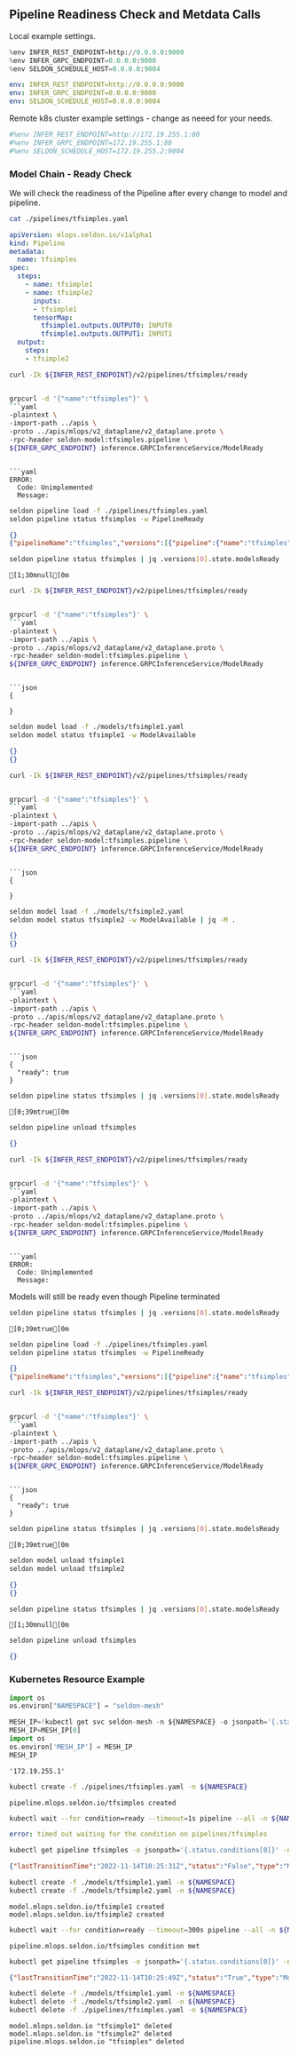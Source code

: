 ## Pipeline Readiness Check and Metdata Calls

Local example settings.

```python
%env INFER_REST_ENDPOINT=http://0.0.0.0:9000
%env INFER_GRPC_ENDPOINT=0.0.0.0:9000
%env SELDON_SCHEDULE_HOST=0.0.0.0:9004
```

```yaml
env: INFER_REST_ENDPOINT=http://0.0.0.0:9000
env: INFER_GRPC_ENDPOINT=0.0.0.0:9000
env: SELDON_SCHEDULE_HOST=0.0.0.0:9004

```

Remote k8s cluster example settings - change as neeed for your needs.

```python
#%env INFER_REST_ENDPOINT=http://172.19.255.1:80
#%env INFER_GRPC_ENDPOINT=172.19.255.1:80
#%env SELDON_SCHEDULE_HOST=172.19.255.2:9004
```

### Model Chain - Ready Check

We will check the readiness of the Pipeline after every change to model and pipeline.

```bash
cat ./pipelines/tfsimples.yaml
```

```yaml
apiVersion: mlops.seldon.io/v1alpha1
kind: Pipeline
metadata:
  name: tfsimples
spec:
  steps:
    - name: tfsimple1
    - name: tfsimple2
      inputs:
      - tfsimple1
      tensorMap:
        tfsimple1.outputs.OUTPUT0: INPUT0
        tfsimple1.outputs.OUTPUT1: INPUT1
  output:
    steps:
    - tfsimple2

```

```bash
curl -Ik ${INFER_REST_ENDPOINT}/v2/pipelines/tfsimples/ready
```

```

```

```bash
grpcurl -d '{"name":"tfsimples"}' \
```yaml
-plaintext \
-import-path ../apis \
-proto ../apis/mlops/v2_dataplane/v2_dataplane.proto \
-rpc-header seldon-model:tfsimples.pipeline \
${INFER_GRPC_ENDPOINT} inference.GRPCInferenceService/ModelReady
```
```

```yaml
ERROR:
  Code: Unimplemented
  Message:

```

```bash
seldon pipeline load -f ./pipelines/tfsimples.yaml
seldon pipeline status tfsimples -w PipelineReady
```

```json
{}
{"pipelineName":"tfsimples","versions":[{"pipeline":{"name":"tfsimples","uid":"cdsa5mv20gbc73a16810","version":1,"steps":[{"name":"tfsimple1"},{"name":"tfsimple2","inputs":["tfsimple1.outputs"],"tensorMap":{"tfsimple1.outputs.OUTPUT0":"INPUT0","tfsimple1.outputs.OUTPUT1":"INPUT1"}}],"output":{"steps":["tfsimple2.outputs"]},"kubernetesMeta":{}},"state":{"pipelineVersion":1,"status":"PipelineReady","reason":"created pipeline","lastChangeTimestamp":"2022-11-19T09:33:16.449568356Z"}}]}

```

```bash
seldon pipeline status tfsimples | jq .versions[0].state.modelsReady
```

```
[1;30mnull[0m

```

```bash
curl -Ik ${INFER_REST_ENDPOINT}/v2/pipelines/tfsimples/ready
```

```

```

```bash
grpcurl -d '{"name":"tfsimples"}' \
```yaml
-plaintext \
-import-path ../apis \
-proto ../apis/mlops/v2_dataplane/v2_dataplane.proto \
-rpc-header seldon-model:tfsimples.pipeline \
${INFER_GRPC_ENDPOINT} inference.GRPCInferenceService/ModelReady
```
```

```json
{

}

```

```bash
seldon model load -f ./models/tfsimple1.yaml
seldon model status tfsimple1 -w ModelAvailable
```

```json
{}
{}

```

```bash
curl -Ik ${INFER_REST_ENDPOINT}/v2/pipelines/tfsimples/ready
```

```

```

```bash
grpcurl -d '{"name":"tfsimples"}' \
```yaml
-plaintext \
-import-path ../apis \
-proto ../apis/mlops/v2_dataplane/v2_dataplane.proto \
-rpc-header seldon-model:tfsimples.pipeline \
${INFER_GRPC_ENDPOINT} inference.GRPCInferenceService/ModelReady
```
```

```json
{

}

```

```bash
seldon model load -f ./models/tfsimple2.yaml
seldon model status tfsimple2 -w ModelAvailable | jq -M .
```

```json
{}
{}

```

```bash
curl -Ik ${INFER_REST_ENDPOINT}/v2/pipelines/tfsimples/ready
```

```

```

```bash
grpcurl -d '{"name":"tfsimples"}' \
```yaml
-plaintext \
-import-path ../apis \
-proto ../apis/mlops/v2_dataplane/v2_dataplane.proto \
-rpc-header seldon-model:tfsimples.pipeline \
${INFER_GRPC_ENDPOINT} inference.GRPCInferenceService/ModelReady
```
```

```json
{
  "ready": true
}

```

```bash
seldon pipeline status tfsimples | jq .versions[0].state.modelsReady
```

```
[0;39mtrue[0m

```

```bash
seldon pipeline unload tfsimples
```

```json
{}

```

```bash
curl -Ik ${INFER_REST_ENDPOINT}/v2/pipelines/tfsimples/ready
```

```

```

```bash
grpcurl -d '{"name":"tfsimples"}' \
```yaml
-plaintext \
-import-path ../apis \
-proto ../apis/mlops/v2_dataplane/v2_dataplane.proto \
-rpc-header seldon-model:tfsimples.pipeline \
${INFER_GRPC_ENDPOINT} inference.GRPCInferenceService/ModelReady
```
```

```yaml
ERROR:
  Code: Unimplemented
  Message:

```

Models will still be ready even though Pipeline terminated

```bash
seldon pipeline status tfsimples | jq .versions[0].state.modelsReady
```

```
[0;39mtrue[0m

```

```bash
seldon pipeline load -f ./pipelines/tfsimples.yaml
seldon pipeline status tfsimples -w PipelineReady
```

```json
{}
{"pipelineName":"tfsimples","versions":[{"pipeline":{"name":"tfsimples","uid":"cdsa5uv20gbc73a1681g","version":1,"steps":[{"name":"tfsimple1"},{"name":"tfsimple2","inputs":["tfsimple1.outputs"],"tensorMap":{"tfsimple1.outputs.OUTPUT0":"INPUT0","tfsimple1.outputs.OUTPUT1":"INPUT1"}}],"output":{"steps":["tfsimple2.outputs"]},"kubernetesMeta":{}},"state":{"pipelineVersion":1,"status":"PipelineReady","reason":"created pipeline","lastChangeTimestamp":"2022-11-19T09:33:47.581203463Z","modelsReady":true}}]}

```

```bash
curl -Ik ${INFER_REST_ENDPOINT}/v2/pipelines/tfsimples/ready
```

```

```

```bash
grpcurl -d '{"name":"tfsimples"}' \
```yaml
-plaintext \
-import-path ../apis \
-proto ../apis/mlops/v2_dataplane/v2_dataplane.proto \
-rpc-header seldon-model:tfsimples.pipeline \
${INFER_GRPC_ENDPOINT} inference.GRPCInferenceService/ModelReady
```
```

```json
{
  "ready": true
}

```

```bash
seldon pipeline status tfsimples | jq .versions[0].state.modelsReady
```

```
[0;39mtrue[0m

```

```bash
seldon model unload tfsimple1
seldon model unload tfsimple2
```

```json
{}
{}

```

```bash
seldon pipeline status tfsimples | jq .versions[0].state.modelsReady
```

```
[1;30mnull[0m

```

```bash
seldon pipeline unload tfsimples
```

```json
{}

```

### Kubernetes Resource Example

```python
import os
os.environ["NAMESPACE"] = "seldon-mesh"
```

```python
MESH_IP=!kubectl get svc seldon-mesh -n ${NAMESPACE} -o jsonpath='{.status.loadBalancer.ingress[0].ip}'
MESH_IP=MESH_IP[0]
import os
os.environ['MESH_IP'] = MESH_IP
MESH_IP
```

```
'172.19.255.1'

```

```bash
kubectl create -f ./pipelines/tfsimples.yaml -n ${NAMESPACE}
```

```
pipeline.mlops.seldon.io/tfsimples created

```

```bash
kubectl wait --for condition=ready --timeout=1s pipeline --all -n ${NAMESPACE}
```

```yaml
error: timed out waiting for the condition on pipelines/tfsimples

```

```bash
kubectl get pipeline tfsimples -o jsonpath='{.status.conditions[0]}' -n ${NAMESPACE}
```

```json
{"lastTransitionTime":"2022-11-14T10:25:31Z","status":"False","type":"ModelsReady"}

```

```bash
kubectl create -f ./models/tfsimple1.yaml -n ${NAMESPACE}
kubectl create -f ./models/tfsimple2.yaml -n ${NAMESPACE}
```

```
model.mlops.seldon.io/tfsimple1 created
model.mlops.seldon.io/tfsimple2 created

```

```bash
kubectl wait --for condition=ready --timeout=300s pipeline --all -n ${NAMESPACE}
```

```
pipeline.mlops.seldon.io/tfsimples condition met

```

```bash
kubectl get pipeline tfsimples -o jsonpath='{.status.conditions[0]}' -n ${NAMESPACE}
```

```json
{"lastTransitionTime":"2022-11-14T10:25:49Z","status":"True","type":"ModelsReady"}

```

```bash
kubectl delete -f ./models/tfsimple1.yaml -n ${NAMESPACE}
kubectl delete -f ./models/tfsimple2.yaml -n ${NAMESPACE}
kubectl delete -f ./pipelines/tfsimples.yaml -n ${NAMESPACE}
```

```
model.mlops.seldon.io "tfsimple1" deleted
model.mlops.seldon.io "tfsimple2" deleted
pipeline.mlops.seldon.io "tfsimples" deleted

```

```python

```
